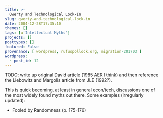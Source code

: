 ```yaml
---
title: >-
  Qwerty and Technological Lock-In
slug: qwerty-and-technological-lock-in
date: 2004-12-28T17:35:10
themes: []
tags: [u'Intellectual Myths']
projects: []
posttypes: []
featured: False
provenance: [ wordpress, rufuspollock.org, migration-201703 ]
wordpress:
  - post_id: 12
---
```


TODO: write up original David article (1985 AER I think) and then reference the Liebowitz and Margolis article from JLE (1992?).

This is quick becoming, at least in general econ/tech, discussions one of the most widely found myths out there. Some examples (irregularly updated):

  * Fooled by Randomness (p. 175-176)


